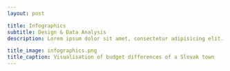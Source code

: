 ```yaml
---
layout: post

title: Infographics
subtitle: Design & Data Analysis
description: Lorem ipsum dolor sit amet, consectetur adipisicing elit. Quaerat sit quia aut illum dolore ipsa ipsam, quam cumque, consequuntur fugit nisi itaque amet nemo porro eligendi velit assumenda corporis. Consequuntur.

title_image: infographics.png
title_caption: Visualisation of budget differences of a Slovak town
---
```


